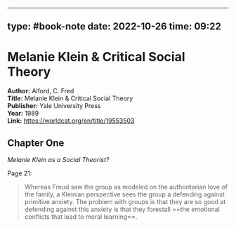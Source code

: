 
---
type: #book-note
date: 2022-10-26
time: 09:22
---

# Melanie Klein & Critical Social Theory

**Author:**  Alford, C. Fred  
**Title:**  Melanie Klein & Critical Social Theory  
**Publisher:**  Yale University Press  
**Year:**  1989  
**Link:**  <https://worldcat.org/en/title/19553503>  

## Chapter One
*Melanie Klein as a Social Theorist?*

Page 21:

> Whereas Freud saw the group as modeled on the authoritarian love of the family, a Kleinian perspective sees the group a defending against primitive anxiety. The problem with groups is that they are so good at defending against this anxiety is that they forestall ==the emotional conflicts that lead to moral learning==.



